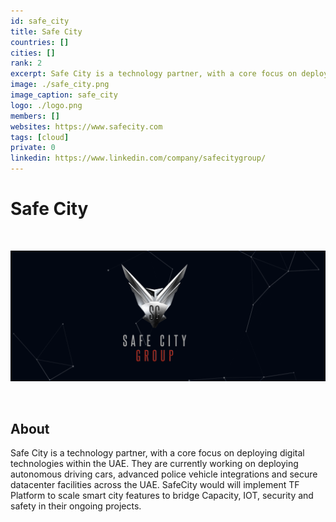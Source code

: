 ```yaml
---
id: safe_city
title: Safe City
countries: []
cities: []
rank: 2
excerpt: Safe City is a technology partner, with a core focus on deploying digital technologies within the UAE.
image: ./safe_city.png
image_caption: safe_city
logo: ./logo.png
members: []
websites: https://www.safecity.com
tags: [cloud]
private: 0
linkedin: https://www.linkedin.com/company/safecitygroup/
---
```


# Safe City

<br/>

![safe_city](safe_city2.png)

<br/>

## About

Safe City is a technology partner, with a core focus on deploying digital technologies within the UAE. They are currently working on deploying autonomous driving cars, advanced police vehicle integrations and secure datacenter facilities across the UAE. SafeCity would will implement TF Platform to scale smart city features to bridge Capacity, IOT, security and safety in their ongoing projects.

<!-- ## Mission

## Impact

## Powered by ThreeFold

## Join saving our planet!

## Support this project

## TFGrid Solution

### Roadmap

TODO: Add people?
-->
